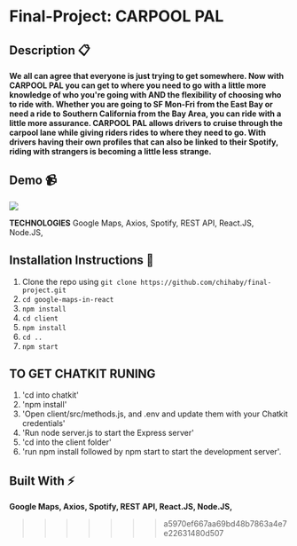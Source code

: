 # Final-Project: CARPOOL PAL

## Description :clipboard:
**We all can agree that everyone is just trying to get somewhere. Now with CARPOOL PAL you can get to where you need to go with a little more knowledge of who you're going with AND the flexibility of choosing who to ride with. Whether you are going to SF Mon-Fri from the East Bay or need a ride to Southern California from the Bay Area, you can ride with a little more assurance. CARPOOL PAL allows drivers to cruise through the carpool lane while giving riders rides to where they need to go. With drivers having their own profiles that can also be linked to their Spotify, riding with strangers is becoming a little less strange. </H3>**


## Demo :video_camera:
![](https://drive.google.com/file/d/15mUDqkBT2GLElZaBIQ3qiULQcK7T2mKK/view)




**TECHNOLOGIES</H3>**
 Google Maps, Axios, Spotify, REST API, React.JS, Node.JS, 


## Installation Instructions :wrench:

1. Clone the repo using `git clone https://github.com/chihaby/final-project.git`
2. `cd google-maps-in-react`
3. `npm install`
4. `cd client`
5. `npm install`
7. `cd ..`
8. `npm start`

## **TO GET CHATKIT RUNING**
1. 'cd into chatkit'
2. 'npm install'
3. 'Open client/src/methods.js, and .env and update them with your Chatkit credentials'
4. 'Run node server.js to start the Express server'
5. 'cd into the client folder'
6. 'run npm install followed by npm start to start the development server'.


## Built With :zap:
 **Google Maps, Axios, Spotify, REST API, React.JS, Node.JS,</H3>**
>>>>>>> a5970ef667aa69bd48b7863a4e7e22631480d507

